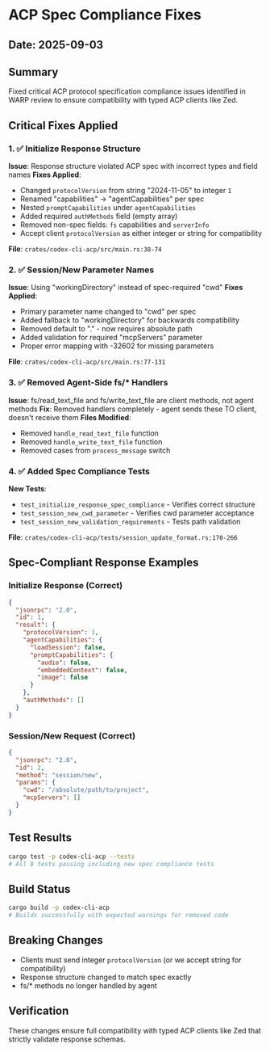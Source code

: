 # ACP Spec Compliance Fixes

## Date: 2025-09-03

## Summary

Fixed critical ACP protocol specification compliance issues identified in WARP review to ensure compatibility with typed ACP clients like Zed.

## Critical Fixes Applied

### 1. ✅ Initialize Response Structure

**Issue**: Response structure violated ACP spec with incorrect types and field names
**Fixes Applied**:

- Changed `protocolVersion` from string "2024-11-05" to integer `1`
- Renamed "capabilities" → "agentCapabilities" per spec
- Nested `promptCapabilities` under `agentCapabilities`
- Added required `authMethods` field (empty array)
- Removed non-spec fields: `fs` capabilities and `serverInfo`
- Accept client `protocolVersion` as either integer or string for compatibility

**File**: `crates/codex-cli-acp/src/main.rs:38-74`

### 2. ✅ Session/New Parameter Names

**Issue**: Using "workingDirectory" instead of spec-required "cwd"
**Fixes Applied**:

- Primary parameter name changed to "cwd" per spec
- Added fallback to "workingDirectory" for backwards compatibility
- Removed default to "." - now requires absolute path
- Added validation for required "mcpServers" parameter
- Proper error mapping with -32602 for missing parameters

**File**: `crates/codex-cli-acp/src/main.rs:77-131`

### 3. ✅ Removed Agent-Side fs/* Handlers

**Issue**: fs/read_text_file and fs/write_text_file are client methods, not agent methods
**Fix**: Removed handlers completely - agent sends these TO client, doesn't receive them
**Files Modified**:

- Removed `handle_read_text_file` function
- Removed `handle_write_text_file` function
- Removed cases from `process_message` switch

### 4. ✅ Added Spec Compliance Tests

**New Tests**:

- `test_initialize_response_spec_compliance` - Verifies correct structure
- `test_session_new_cwd_parameter` - Verifies cwd parameter acceptance
- `test_session_new_validation_requirements` - Tests path validation

**File**: `crates/codex-cli-acp/tests/session_update_format.rs:170-266`

## Spec-Compliant Response Examples

### Initialize Response (Correct)

```json
{
  "jsonrpc": "2.0",
  "id": 1,
  "result": {
    "protocolVersion": 1,
    "agentCapabilities": {
      "loadSession": false,
      "promptCapabilities": {
        "audio": false,
        "embeddedContext": false,
        "image": false
      }
    },
    "authMethods": []
  }
}
```

### Session/New Request (Correct)

```json
{
  "jsonrpc": "2.0",
  "id": 2,
  "method": "session/new",
  "params": {
    "cwd": "/absolute/path/to/project",
    "mcpServers": []
  }
}
```

## Test Results

```bash
cargo test -p codex-cli-acp --tests
# All 8 tests passing including new spec compliance tests
```

## Build Status

```bash
cargo build -p codex-cli-acp
# Builds successfully with expected warnings for removed code
```

## Breaking Changes

- Clients must send integer `protocolVersion` (or we accept string for compatibility)
- Response structure changed to match spec exactly
- fs/* methods no longer handled by agent

## Verification

These changes ensure full compatibility with typed ACP clients like Zed that strictly validate response schemas.
